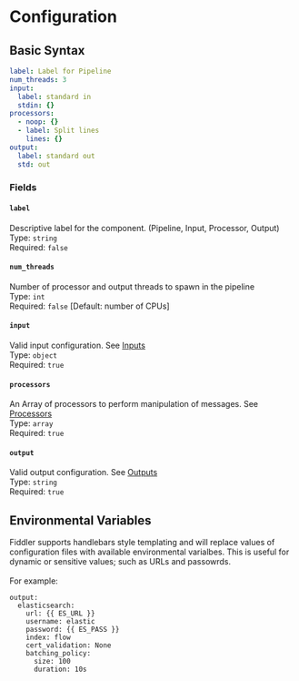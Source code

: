 # Configuration

## Basic Syntax

```yml
label: Label for Pipeline
num_threads: 3
input:
  label: standard in
  stdin: {}
processors:
  - noop: {}
  - label: Split lines
    lines: {}
output:
  label: standard out
  std: out
```

### Fields
#### `label`
Descriptive label for the component.  (Pipeline, Input, Processor, Output)    
Type: `string`  
Required: `false`  

#### `num_threads`
Number of processor and output threads to spawn in the pipeline  
Type: `int`  
Required: `false` [Default: number of CPUs]  

#### `input`
Valid input configuration.  See [Inputs](./inputs/About.md)  
Type: `object`  
Required: `true`  

#### `processors`
An Array of processors to perform manipulation of messages.  See [Processors](./processors/About.md)  
Type: `array`  
Required: `true`  

#### `output`
Valid output configuration.  See [Outputs](./outputs/About.md)  
Type: `string`  
Required: `true`  

## Environmental Variables
Fiddler supports handlebars style templating  and will replace values of configuration files with available environmental varialbes.  This is useful for dynamic or sensitive values; such as URLs and passowrds.  
<br>
For example:  

```
output:
  elasticsearch:
    url: {{ ES_URL }}
    username: elastic
    password: {{ ES_PASS }}
    index: flow
    cert_validation: None
    batching_policy:
      size: 100
      duration: 10s
```